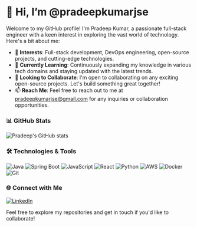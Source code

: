 # 👋 Hi, I’m @pradeepkumarjse

Welcome to my GitHub profile! I'm Pradeep Kumar, a passionate full-stack engineer with a keen interest in exploring the vast world of technology. Here's a bit about me:

- 👀 **Interests**: Full-stack development, DevOps engineering, open-source projects, and cutting-edge technologies.
- 🌱 **Currently Learning**: Continuously expanding my knowledge in various tech domains and staying updated with the latest trends.
- 💞️ **Looking to Collaborate**: I'm open to collaborating on any exciting open-source projects. Let's build something great together!
- 📫 **Reach Me**: Feel free to reach out to me at [pradeepkumarjse@gmail.com](mailto:pradeepkumarjse@gmail.com) for any inquiries or collaboration opportunities.

### 📊 GitHub Stats

![Pradeep's GitHub stats](https://github-readme-stats.vercel.app/api?username=pradeepkumarjse&show_icons=true&theme=radical)

### 🛠️ Technologies & Tools

![Java](https://img.shields.io/badge/-Java-333333?style=flat&logo=java)
![Spring Boot](https://img.shields.io/badge/-Spring%20Boot-333333?style=flat&logo=spring-boot)
![JavaScript](https://img.shields.io/badge/-JavaScript-333333?style=flat&logo=javascript)
![React](https://img.shields.io/badge/-React-333333?style=flat&logo=react)
![Python](https://img.shields.io/badge/-Python-333333?style=flat&logo=python)
![AWS](https://img.shields.io/badge/-AWS-333333?style=flat&logo=amazon-aws)
![Docker](https://img.shields.io/badge/-Docker-333333?style=flat&logo=docker)
![Git](https://img.shields.io/badge/-Git-333333?style=flat&logo=git)

### 🌐 Connect with Me

[![LinkedIn](https://img.shields.io/badge/LinkedIn-blue?style=flat&logo=linkedin)](https://www.linkedin.com/in/pradeepkumarjse/)

Feel free to explore my repositories and get in touch if you'd like to collaborate!
